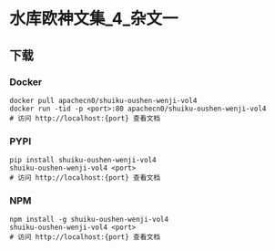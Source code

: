 # 水库欧神文集_4_杂文一

## 下载

### Docker

```
docker pull apachecn0/shuiku-oushen-wenji-vol4
docker run -tid -p <port>:80 apachecn0/shuiku-oushen-wenji-vol4
# 访问 http://localhost:{port} 查看文档
```

### PYPI

```
pip install shuiku-oushen-wenji-vol4
shuiku-oushen-wenji-vol4 <port>
# 访问 http://localhost:{port} 查看文档
```

### NPM

```
npm install -g shuiku-oushen-wenji-vol4
shuiku-oushen-wenji-vol4 <port>
# 访问 http://localhost:{port} 查看文档
```